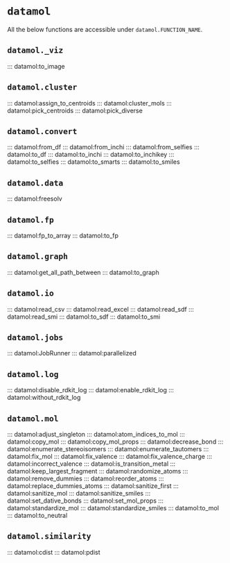 # `datamol`

All the below functions are accessible under `datamol.FUNCTION_NAME`.

## `datamol._viz`

::: datamol:to_image

## `datamol.cluster`

::: datamol:assign_to_centroids
::: datamol:cluster_mols
::: datamol:pick_centroids
::: datamol:pick_diverse

## `datamol.convert`

::: datamol:from_df
::: datamol:from_inchi
::: datamol:from_selfies
::: datamol:to_df
::: datamol:to_inchi
::: datamol:to_inchikey
::: datamol:to_selfies
::: datamol:to_smarts
::: datamol:to_smiles

## `datamol.data`

::: datamol:freesolv

## `datamol.fp`

::: datamol:fp_to_array
::: datamol:to_fp

## `datamol.graph`

::: datamol:get_all_path_between
::: datamol:to_graph

## `datamol.io`

::: datamol:read_csv
::: datamol:read_excel
::: datamol:read_sdf
::: datamol:read_smi
::: datamol:to_sdf
::: datamol:to_smi

## `datamol.jobs`

::: datamol:JobRunner
::: datamol:parallelized

## `datamol.log`

::: datamol:disable_rdkit_log
::: datamol:enable_rdkit_log
::: datamol:without_rdkit_log

## `datamol.mol`

::: datamol:adjust_singleton
::: datamol:atom_indices_to_mol
::: datamol:copy_mol
::: datamol:copy_mol_props
::: datamol:decrease_bond
::: datamol:enumerate_stereoisomers
::: datamol:enumerate_tautomers
::: datamol:fix_mol
::: datamol:fix_valence
::: datamol:fix_valence_charge
::: datamol:incorrect_valence
::: datamol:is_transition_metal
::: datamol:keep_largest_fragment
::: datamol:randomize_atoms
::: datamol:remove_dummies
::: datamol:reorder_atoms
::: datamol:replace_dummies_atoms
::: datamol:sanitize_first
::: datamol:sanitize_mol
::: datamol:sanitize_smiles
::: datamol:set_dative_bonds
::: datamol:set_mol_props
::: datamol:standardize_mol
::: datamol:standardize_smiles
::: datamol:to_mol
::: datamol:to_neutral

## `datamol.similarity`

::: datamol:cdist
::: datamol:pdist

